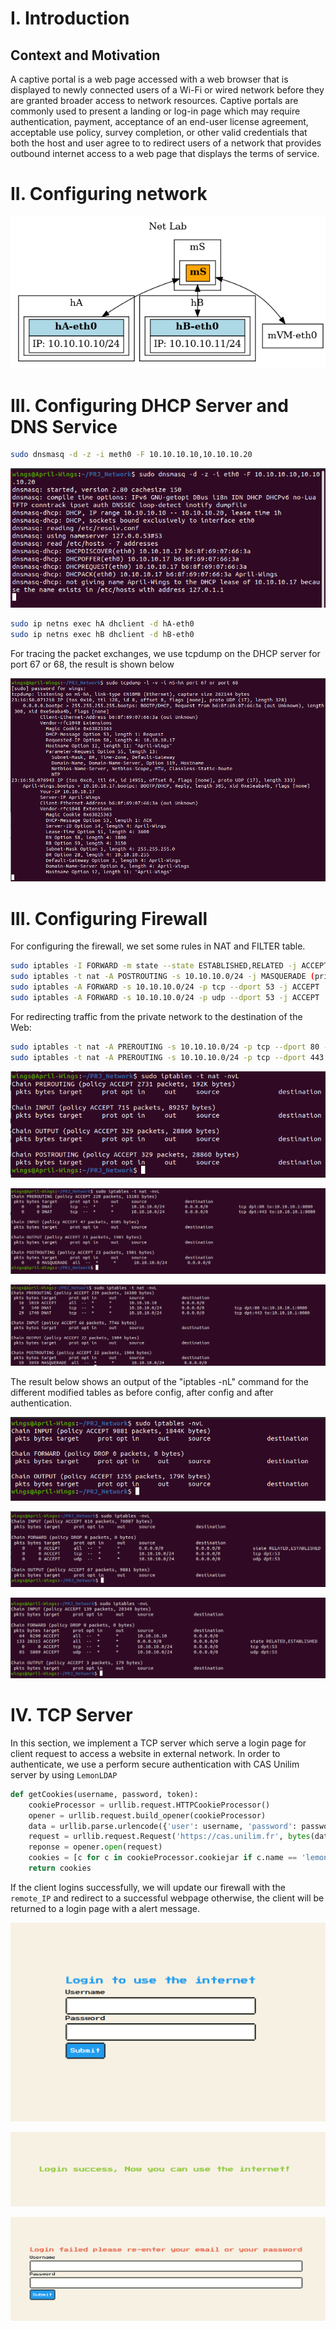 # I. Introduction 

## Context and Motivation

A captive portal is a web page accessed with a web browser that is displayed to newly connected users of a Wi-Fi or wired network before they are granted broader access to network resources. Captive portals are commonly used to present a landing or log-in page which may require authentication, payment, acceptance of an end-user license agreement, acceptable use policy, survey completion, or other valid credentials that both the host and user agree to to redirect users of a network that provides outbound internet access to a web page that displays the terms of service.

# II. Configuring network

![Network Architecture](graph.png)

# III. Configuring DHCP Server and DNS Service


```bash
sudo dnsmasq -d -z -i meth0 -F 10.10.10.10,10.10.10.20
```

![Execute dnsmasq for DHCP](./report_imgs/DHCP_VM.png)

```bash
sudo ip netns exec hA dhclient -d hA-eth0 
sudo ip netns exec hB dhclient -d hB-eth0
```

For tracing the packet exchanges, we use tcpdump on the DHCP server for port 67 or 68, the result is shown below

![A trace of the packet exchanges on the DHCP server](./report_imgs/DHCP_tcpdump.png)

# III. Configuring Firewall

For configuring the firewall, we set some rules in NAT and FILTER table.

```bash
sudo iptables -I FORWARD -m state --state ESTABLISHED,RELATED -j ACCEPT
sudo iptables -t nat -A POSTROUTING -s 10.10.10.0/24 -j MASQUERADE (private network)
sudo iptables -A FORWARD -s 10.10.10.0/24 -p tcp --dport 53 -j ACCEPT
sudo iptables -A FORWARD -s 10.10.10.0/24 -p udp --dport 53 -j ACCEPT
```

For redirecting traffic from the private network to the destination of the Web:

```bash
sudo iptables -t nat -A PREROUTING -s 10.10.10.0/24 -p tcp --dport 80 -j DNAT --to-destination 10.10.10.1:8080
sudo iptables -t nat -A PREROUTING -s 10.10.10.0/24 -p tcp --dport 443 -j DNAT --to-destination 10.10.10.1:8080
```

![Nat tables before config](./report_imgs/nattables_beforeConfig.png)

![Nat tables after config](./report_imgs/nattables_afterConfig.png)

![Nat tables after authentication](./report_imgs/nattables_afterAuth.png)

The result below shows an output of the "iptables -nL" command for the different modified tables as before config, after config and after authentication.

![IP Tables before config](./report_imgs/iptables_beforeConfig.png)

![IP Tables after config](./report_imgs/iptables_afterConfig.png)

![IP Tables after authentication](./report_imgs/iptables_afterAuth.png)

# IV. TCP Server

In this section, we implement a TCP server which serve a login page for client request to access a website in external network.
In order to authenticate, we use a perform secure authentication with CAS Unilim server by using `LemonLDAP`

```python
def getCookies(username, password, token):
    cookieProcessor = urllib.request.HTTPCookieProcessor()
    opener = urllib.request.build_opener(cookieProcessor)
    data = urllib.parse.urlencode({'user': username, 'password': password, 'token': token})
    request = urllib.request.Request('https://cas.unilim.fr', bytes(data, encoding='ascii'))
    reponse = opener.open(request)
    cookies = [c for c in cookieProcessor.cookiejar if c.name == 'lemonldap']
    return cookies
```

If the client logins successfully, we will update our firewall with the `remote_IP` and redirect to a successful webpage otherwise, the client will be returned to a login page with a alert message.

![Login page](./report_imgs/login.png)

![Success page](./report_imgs/success.png)

![Failed page](./report_imgs/failed.png)

